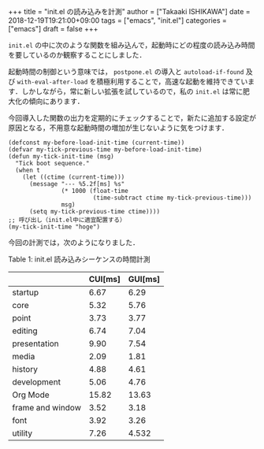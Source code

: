 +++
title = "init.el の読み込みを計測"
author = ["Takaaki ISHIKAWA"]
date = 2018-12-19T19:21:00+09:00
tags = ["emacs", "init.el"]
categories = ["emacs"]
draft = false
+++

`init.el` の中に次のような関数を組み込んで，起動時にどの程度の読み込み時間を要しているのか観察することにしました．

起動時間の制御という意味では， `postpone.el` の導入と `autoload-if-found` 及び `with-eval-after-load` を積極利用することで，高速な起動を維持できています．しかしながら，常に新しい拡張を試しているので，私の `init.el` は常に肥大化の傾向にあります．

今回導入した関数の出力を定期的にチェックすることで，新たに追加する設定が原因となる，不用意な起動時間の増加が生じないように気をつけます．

```emacs-lisp
(defconst my-before-load-init-time (current-time))
(defvar my-tick-previous-time my-before-load-init-time)
(defun my-tick-init-time (msg)
  "Tick boot sequence."
  (when t
    (let ((ctime (current-time)))
      (message "--- %5.2f[ms] %s"
               (* 1000 (float-time
                        (time-subtract ctime my-tick-previous-time)))
               msg)
      (setq my-tick-previous-time ctime))))
;; 呼び出し（init.el中に適宜配置する）
(my-tick-init-time "hoge")
```

今回の計測では，次のようになりました．

<div class="table-caption">
  <span class="table-number">Table 1</span>:
  init.el 読み込みシーケンスの時間計測
</div>

|                  | CUI[ms] | GUI[ms] |
|------------------|---------|---------|
| startup          | 6.67    | 6.29    |
| core             | 5.32    | 5.76    |
| point            | 3.73    | 3.77    |
| editing          | 6.74    | 7.04    |
| presentation     | 9.90    | 7.54    |
| media            | 2.09    | 1.81    |
| history          | 4.88    | 4.61    |
| development      | 5.06    | 4.76    |
| Org Mode         | 15.82   | 13.63   |
| frame and window | 3.52    | 3.18    |
| font             | 3.92    | 3.26    |
| utility          | 7.26    | 4.532   |

